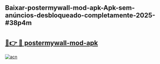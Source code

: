 ## Baixar-postermywall-mod-apk-Apk-sem-anúncios-desbloqueado-completamente-2025-#38p4m

# <h2><a href="https://ainizakaria.my?title=postermywall-mod-apk&ref=20M">🔗👉 🔴 postermywall-mod-apk</a></h2>

[![acn](https://github.com/user-attachments/assets/0f9c940e-d8b0-45ae-aac7-cd30a18b3e1c)](https://ainizakaria.my?title=postermywall-mod-apk&ref=20M)

